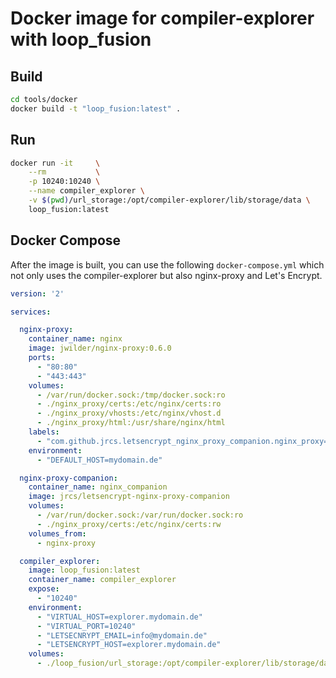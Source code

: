# Docker image for compiler-explorer with loop_fusion

## Build
```sh
cd tools/docker
docker build -t "loop_fusion:latest" .
```

## Run

```sh
docker run -it     \
    --rm           \
    -p 10240:10240 \
    --name compiler_explorer \
    -v $(pwd)/url_storage:/opt/compiler-explorer/lib/storage/data \
    loop_fusion:latest
```


## Docker Compose
After the image is built, you can use the following `docker-compose.yml`
which not only uses the compiler-explorer but also nginx-proxy and 
Let's Encrypt.

```yml
version: '2'

services:

  nginx-proxy:
    container_name: nginx
    image: jwilder/nginx-proxy:0.6.0
    ports:
      - "80:80"
      - "443:443"
    volumes:
      - /var/run/docker.sock:/tmp/docker.sock:ro
      - ./nginx_proxy/certs:/etc/nginx/certs:ro
      - ./nginx_proxy/vhosts:/etc/nginx/vhost.d
      - ./nginx_proxy/html:/usr/share/nginx/html
    labels:
      - "com.github.jrcs.letsencrypt_nginx_proxy_companion.nginx_proxy=true"
    environment:
      - "DEFAULT_HOST=mydomain.de"

  nginx-proxy-companion:
    container_name: nginx_companion
    image: jrcs/letsencrypt-nginx-proxy-companion
    volumes:
      - /var/run/docker.sock:/var/run/docker.sock:ro
      - ./nginx_proxy/certs:/etc/nginx/certs:rw
    volumes_from:
      - nginx-proxy

  compiler_explorer:
    image: loop_fusion:latest
    container_name: compiler_explorer
    expose:
      - "10240"
    environment:
      - "VIRTUAL_HOST=explorer.mydomain.de"
      - "VIRTUAL_PORT=10240"
      - "LETSECNRYPT_EMAIL=info@mydomain.de"
      - "LETSENCRYPT_HOST=explorer.mydomain.de"
    volumes:
      - ./loop_fusion/url_storage:/opt/compiler-explorer/lib/storage/data
```
